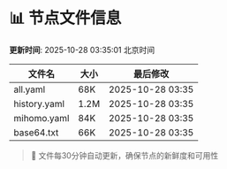# 📊 节点文件信息

**更新时间**: 2025-10-28 03:35:01 北京时间

| 文件名 | 大小 | 最后修改 |
|--------|------|----------|
| all.yaml | 68K | 2025-10-28 03:35 |
| history.yaml | 1.2M | 2025-10-28 03:35 |
| mihomo.yaml | 84K | 2025-10-28 03:35 |
| base64.txt | 66K | 2025-10-28 03:35 |

> 🔄 文件每30分钟自动更新，确保节点的新鲜度和可用性
